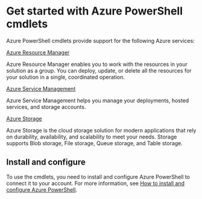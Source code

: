 # Get started with Azure PowerShell cmdlets


Azure PowerShell cmdlets provide support for the following Azure services:

[Azure Resource Manager](https://docs.microsoft.com/en-us/powershell/resourcemanager/)

Azure Resource Manager enables you to work with the resources in your solution as a group.
You can deploy, update, or delete all the resources for your solution in a single, coordinated operation.


[Azure Service Management](https://docs.microsoft.com/en-us/powershell/servicemanagement/)

Azure Service Management helps you manage your deployments, hosted services, and storage accounts.


[Azure Storage](https://docs.microsoft.com/en-us/powershell/storage/)

Azure Storage is the cloud storage solution for modern applications that rely on durability, availability, and scalability to meet your needs.
Storage supports Blob storage, File storage, Queue storage, and Table storage.



## Install and configure

To use the cmdlets, you need to install and configure Azure PowerShell to connect it to your account. For more information, see [How to install and configure Azure PowerShell](https://azure.microsoft.com/en-in/documentation/articles/powershell-install-configure/).
